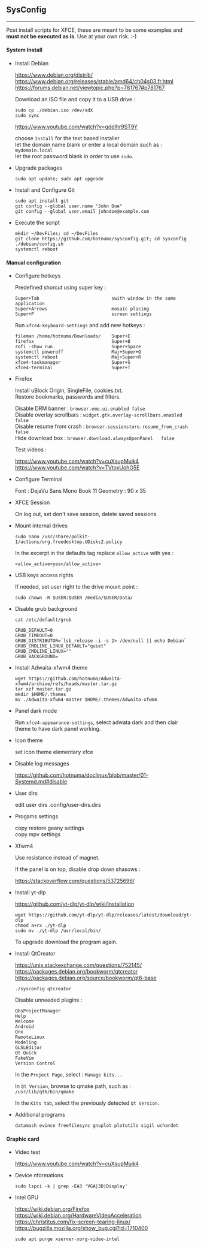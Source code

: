 <link href="style.css" rel="stylesheet"></link>

## SysConfig

---

Post install scripts for XFCE, these are meant to be
some examples and **must not be executed as is**.
Use at your own risk. :-)


#### System Install

* Install Debian

    https://www.debian.org/distrib/  
    https://www.debian.org/releases/stable/amd64/ch04s03.fr.html  
    https://forums.debian.net/viewtopic.php?p=781767#p781767  
    
    Download an ISO file and copy it to a USB drive :
    
    ```
    sudo cp ./debian.iso /dev/sdX
    sudo sync
    ```
    
    https://www.youtube.com/watch?v=gddlhr9ST9Y  
    
    choose `Install` for the text based installer  
    let the domain name blank or enter a local domain such as : `mydomain.local`  
    let the root password blank in order to use `sudo`.  

* Upgrade packages
    
    `sudo apt update; sudo apt upgrade`
    
* Install and Configure Git
    
    ```
    sudo apt install git
    git config --global user.name "John Doe"
    git config --global user.email johndoe@example.com
    ```

* Execute the script

    ```
    mkdir ~/DevFiles; cd ~/DevFiles
    git clone https://github.com/hotnuma/sysconfig.git; cd sysconfig
    ./debian/config.sh
    systemctl reboot
    ```


#### <a name="disable"></a> Manual configuration

* Configure hotkeys
    
    Predefined shorcut using super key :

    ```
    Super+Tab                           swith window in the same application
    Super+Arrows                        mosaic placing
    Super+P                             screen settings
    ```

    Run `xfce4-keyboard-settings` and add new hotkeys :

    ```
    fileman /home/hotnuma/Downloads/    Super+E
    firefox                             Super+B
    rofi -show run                      Super+Space
    systemctl poweroff                  Maj+Super+Q
    systemctl reboot                    Maj+Super+R
    xfce4-taskmanager                   Super+S
    xfce4-terminal                      Super+T
    ```

* Firefox
    
    Install uBlock Origin, SingleFile, cookies.txt.  
    Restore bookmarks, passwords and filters.  
    
    Disable DRM banner : `browser.eme.ui.enabled false`  
    Disable overlay scrollbars : `widget.gtk.overlay-scrollbars.enabled false`  
    Disable resume from crash : `browser.sessionstore.resume_from_crash false`  
    Hide download box : `browser.download.alwaysOpenPanel	false`  
    
    Test videos :  
    
    https://www.youtube.com/watch?v=cuXsupMuik4  
    https://www.youtube.com/watch?v=TVtoxUohG5E  


* Configure Terminal
    
    Font :      DejaVu Sans Mono Book 11
    Geometry :  90 x 35

* XFCE Session
    
    On log out, set don't save session, delete saved sessions.

* Mount internal drives
    
    `sudo nano /usr/share/polkit-1/actions/org.freedesktop.UDisks2.policy`
    
    In the excerpt <action id=“org.freedesktop.udisks2.filesystem-mount-system”> in the defaults tag replace `allow_active` with yes :  

    `<allow_active>yes</allow_active>`

* USB keys access rights

    If needed, set user right to the drive mount point :
    
    `sudo chown -R $USER:$USER /media/$USER/Data/`

* Disable grub background
    
    ```
    cat /etc/default/grub

    GRUB_DEFAULT=0
    GRUB_TIMEOUT=0
    GRUB_DISTRIBUTOR=`lsb_release -i -s 2> /dev/null || echo Debian`
    GRUB_CMDLINE_LINUX_DEFAULT="quiet"
    GRUB_CMDLINE_LINUX=""
    GRUB_BACKGROUND=
    ```

* Install Adwaita-xfwm4 theme
    
    ```
    wget https://github.com/hotnuma/Adwaita-xfwm4/archive/refs/heads/master.tar.gz
    tar xzf master.tar.gz
    mkdir $HOME/.themes
    mv ./Adwaita-xfwm4-master $HOME/.themes/Adwaita-xfwm4
    ```

* Panel dark mode

    Run `xfce4-appearance-settings`, select adwata dark and then clair theme to
    have dark panel working.

* Icon theme

    set icon theme  elementary xfce  

* Disable log messages

    https://github.com/hotnuma/doclinux/blob/master/01-Systemd.md#disable  

* User dirs
    
    edit user dirs .config/user-dirs.dirs

* Progams settings
    
    copy restore geany settings  
    copy mpv settings  

* Xfwm4

    Use resistance instead of magnet.
    
    If the panel is on top, disable drop down shasows :
    
    https://stackoverflow.com/questions/53725696/  

* Install yt-dlp
    
    https://github.com/yt-dlp/yt-dlp/wiki/Installation  
    
    ```
    wget https://github.com/yt-dlp/yt-dlp/releases/latest/download/yt-dlp
    chmod a+rx ./yt-dlp
    sudo mv ./yt-dlp /usr/local/bin/
    ```
    
    To upgrade download the program again.

* Install QtCreator

    https://unix.stackexchange.com/questions/752145/  
    https://packages.debian.org/bookworm/qtcreator  
    https://packages.debian.org/source/bookworm/qt6-base  

    `./sysconfig qtcreator`

    Disable unneeded plugins :
    
    ```
    QbsProjectManager
    Help
    Welcome
    Android
    Qnx
    RemoteLinux
    Modeling
    GLSLEditor
    Qt Quick
    FakeVim
    Version Control
    ```
    
    In the `Project Page`, select : `Manage kits...`
    
    In `Qt Version`, browse to qmake path, such as :  
    `/usr/lib/qt6/bin/qmake`
    
    In the `Kits tab`, select the previously detected `Qt Version`.

* Additional programs

    `datamash evince freefilesync gnuplot plotutils sigil uchardet`


#### Graphic card

* Video test

    https://www.youtube.com/watch?v=cuXsupMuik4  

* Device nformations
    
    `sudo lspci -k | grep -EA3 'VGA|3D|Display'`

* Intel GPU
    
    https://wiki.debian.org/Firefox  
    https://wiki.debian.org/HardwareVideoAcceleration  
    https://christitus.com/fix-screen-tearing-linux/  
    https://bugzilla.mozilla.org/show_bug.cgi?id=1710400  
    
    `sudo apt purge xserver-xorg-video-intel`


